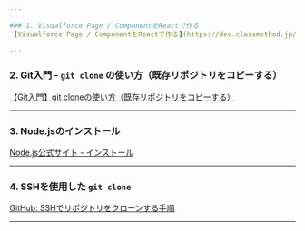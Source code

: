 ```yaml
---

### 1. Visualforce Page / ComponentをReactで作る  
 [Visualforce Page / ComponentをReactで作る](https://dev.classmethod.jp/articles/making-visualforce-component-by-react/)

---
```


### 2. Git入門 - `git clone` の使い方（既存リポジトリをコピーする）  
[【Git入門】git cloneの使い方（既存リポジトリをコピーする）](https://zenn.dev/gachigachi/articles/329952348817d7)

---

### 3. Node.jsのインストール  
[Node.js公式サイト - インストール](https://nodejs.org/en/)

---

### 4. SSHを使用した `git clone`  
[GitHub: SSHでリポジトリをクローンする手順](https://docs.github.com/en/authentication/connecting-to-github-with-ssh/cloning-a-repository-using-ssh)

---
